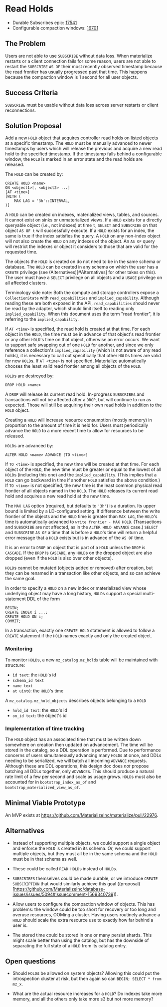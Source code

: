 # Read Holds

- Durable Subscribes epic: [17541](https://github.com/MaterializeInc/database-issues/issues/5094)
- Configurable compaction windows: [16701](https://github.com/MaterializeInc/database-issues/issues/4840)

## The Problem

Users are not able to use `SUBSCRIBE` without data loss.
When materialize restarts or a client connection fails for some reason,
users are not able to restart the `SUBSCRIBE` `AS OF` their most recently observed timestamp because the read frontier has usually progressed past that time.
This happens because the compaction window is 1 second for all user objects.

## Success Criteria

`SUBSCRIBE` must be usable without data loss across server restarts or client reconnections.

## Solution Proposal

Add a new `HOLD` object that acquires controller read holds on listed objects at a specific timestamp.
The `HOLD` must be manually advanced to newer timestamps by users which will release the previous and acquire a new read hold to the specified timestamp.
If the timestamp falls behind a configurable window, the `HOLD` is marked in an error state and the read holds are released.

The `HOLD` can be created by:

```
CREATE HOLD <name>
ON <object1>[, <object2> ...]
[AT <time>]
[WITH (
    MAX LAG = '3h'::INTERVAL,
)]
```

A `HOLD` can be created on indexes, materialized views, tables, and sources.
It cannot exist on sinks or unmaterialized views.
If a `HOLD` exists for a directly queryable object (i.e., not indexes) at time `t`, `SELECT` and `SUBSCRIBE` on that object `AS OF t` will successfully execute.
If a `HOLD` exists for an index, the same is true if the index satisfies the query.
A `HOLD` on any non-index object will not also create the `HOLD` on any indexes of the object.
An `AS OF` query will restrict the indexes or object it considers to those that are valid for the requested time.

The objects the `HOLD` is created on do not need to be in the same schema or database.
The `HOLD` can be created in any schema on which the user has a `CREATE` privilege (see (Alternatives)[#Alternatives] for other takes on this).
The user must have a `SELECT` privilege on all objects and a `USAGE` privilege on all affected clusters.

Terminology side note:
Both the compute and storage controllers expose a `CollectionState` with `read_capabilities` and `implied_capability`.
Although reading these are both exposed in the API, `read_capabilities` should never be read by the adapter, which should limit itself to reading only `implied_capability`.
When this document uses the term "read frontier", it is referring to the `implied_capability`.

If `AT <time>` is specified, the read hold is created at that time.
For each object in the `HOLD`, the time must be in advance of that object's read frontier *or* any other `HOLD`'s time on that object, otherwise an error occurs.
We want to support safe swapping out of one `HOLD` for another, and since we only reference a collection's `implied_capability` (which is not aware of any read holds),
it is necessary to call out specifically that other `HOLD`s times are valid for new `HOLD`s.
If `AT <time>` is not specified, Materialize automatically chooses the least valid read frontier among all objects of the `HOLD`.

`HOLD`s are destroyed by:

```
DROP HOLD <name>
```

A `DROP` will release its current read hold.
In-progress `SUBSCRIBE`s and transactions will not be affected after a `DROP`, but will continue to run as expected.
Those will still be acquiring their own read holds in addition to the `HOLD` object.

Creating a `HOLD` will increase resource consumption (mostly memory) in proportion to the amount of time it is held for.
Users must periodically advance the `HOLD` to a more recent time to allow for resources to be released.

`HOLD`s are advanced by:

```
ALTER HOLD <name> ADVANCE [TO <time>]
```

If `TO <time>` is specified, the new time will be created at that time.
For each object of the `HOLD`, the new time must be greater or equal to the lowest of all `HOLD`s (including this one) and the `implied_capability`.
(This implies that a `HOLD` can go backward in time if another `HOLD` satisfies the above condition.)
If `TO <time>` is not specified, the new time is the least common physical read frontier of all objects named in the `HOLD`.
The `HOLD` releases its current read hold and acquires a new read hold at the new time.

The `MAX LAG` option (required, but defaults to `'3h'`) is a duration.
Its upper bound is limited by a LD-configured setting.
If difference between the write frontier of the objects and the `HOLD` time is greater than `MAX LAG`, the `HOLD`'s time is automatically advanced to `write frontier - MAX HOLD`.
(Transactions and `SUBSCRIBE` are not affected, as in the `ALTER HOLD ADVANCE` case.)
`SELECT` and `SUBSCRIBE` `AS OF` a time that is before a `HOLD`'s time will return a helpful error message that a `HOLD` exists but is in advance of the `AS OF` time.

It is an error to `DROP` an object that is part of a `HOLD` unless the `DROP` is `CASCADE`.
If the `DROP` is `CASCADE`, any `HOLD`s on the dropped object are also dropped (even if the `HOLD` is also over other objects).

`HOLD`s cannot be mutated (objects added or removed) after creation, but they can be renamed in a transaction like other objects, and so can achieve the same goal.

In order to specify a `HOLD` on a new index or materialized view whose underlying object may have a long history,
`HOLD`s support a special multi-statement DDL of the form

```
BEGIN;
CREATE INDEX i ...;
CREATE HOLD ON i;
COMMIT;
```

In a transaction, exactly one `CREATE HOLD` statement is allowed to follow a `CREATE` statement if the `HOLD` names exactly and only the created object.

### Monitoring

To monitor `HOLD`s, a new `mz_catalog.mz_holds` table will be maintained with structure:

- `id text`: the `HOLD`'s id
- `schema_id text`
- `name text`
- `at uint8`: the `HOLD`'s time

A `mz_catalog.mz_hold_objects` describes objects belonging to a `HOLD`

- `hold_id text`: the `HOLD`'s id
- `on_id text`: the object's id

### Implementation of time tracking

The `HOLD` object has an associated time that must be written down somewhere on creation then updated on advancement.
The time will be stored in the catalog, so a DDL operation is performed.
Due to performance concerns of users simultaneously advancing many `HOLD`s at once, and DDLs needing to be serialized, we will batch all incoming `ADVANCE` requests.
Although these are DDL operations, this design doc does *not* propose batching all DDLs together, only `ADVANCE`s.
This should produce a natural rate limit of a few per second and scale as usage grows.
`HOLD`s must also be accounted for in `bootstrap_index_as_of` and `bootstrap_materialized_view_as_of`.

## Minimal Viable Prototype

An MVP exists at https://github.com/MaterializeInc/materialize/pull/22976.

## Alternatives

- Instead of supporting multiple objects, we could support a single object and enforce the `HOLD` is created in its schema.
Or, we could support multiple objects, but they must all be in the same schema and the `HOLD` must be in that schema as well.

- These could be called `READ HOLD`s instead of `HOLD`s.

- `SUBSCRIBES` themselves could be made durable, or we introduce `CREATE SUBSCRIPTION` that would similarly achieve this goal ((proposal)[https://github.com/MaterializeInc/database-issues/issues/5094#issuecomment-1569340739]).

- Allow users to configure the compaction window of objects.
This has problems: the window could be too short for recovery or too long and overuse resources, OOMing a cluster.
Having users routinely advance a `HOLD` should scale the extra resource use to exactly how far behind a user is.

- The stored time could be stored in one or many persist shards.
This might scale better than using the catalog, but has the downside of separating the full state of a `HOLD` from its catalog entry.

## Open questions

- Should `HOLD`s be allowed on system objects?
Allowing this could put the introspection cluster at risk, but then again so can `BEGIN; SELECT * from mz_x`.

- What are the actual resource increases for a `HOLD`?
Do indexes take more memory, and all the others only take more s3 but not more memory?
